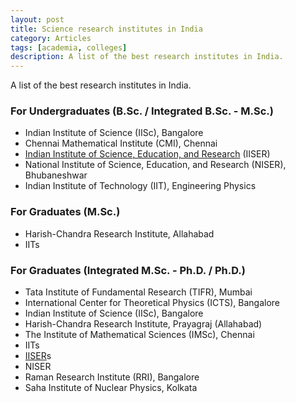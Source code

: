 ```yaml
---
layout: post
title: Science research institutes in India
category: Articles
tags: [academia, colleges]
description: A list of the best research institutes in India.
---
```

A list of the best research institutes in India.
### For Undergraduates (B.Sc. / Integrated B.Sc. - M.Sc.)
*   Indian Institute of Science (IISc), Bangalore
*   Chennai Mathematical Institute (CMI), Chennai
*   [Indian Institute of Science, Education, and Research](/articles/study-at-iiser/) (IISER)
*   National Institute of Science, Education, and Research (NISER), Bhubaneshwar
*   Indian Institute of Technology (IIT), Engineering Physics

### For Graduates (M.Sc.)
*   Harish-Chandra Research Institute, Allahabad
*   IITs

### For Graduates (Integrated M.Sc. - Ph.D. / Ph.D.)
*   Tata Institute of Fundamental Research (TIFR), Mumbai
*   International Center for Theoretical Physics (ICTS), Bangalore
*   Indian Institute of Science (IISc), Bangalore
*   Harish-Chandra Research Institute, Prayagraj (Allahabad)
*   The Institute of Mathematical Sciences (IMSc), Chennai
*   IITs
*   [IISER](/articles/study-at-iiser/)s
*   NISER
*   Raman Research Institute (RRI), Bangalore
*   Saha Institute of Nuclear Physics, Kolkata
